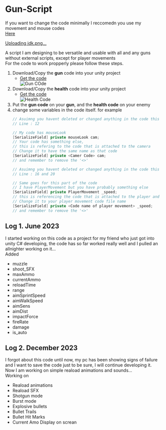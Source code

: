 # Gun-Script
If you want to change the code minimally I reccomedn you use my movement and mouse codes <br>
[Here](https://github.com/Belistov/Gun-Script/tree/main/Extra_Code)<br>

[Uploading idk.png…](idk.png)

A script I am designing to be versatile and usable with all and any guns without external scripts, except for player movements
<br>
For the code to work propperly please follow these steps.
1. Download/Copy the **gun** code into your unity project
    - [Get the code](https://github.com/Belistov/Gun-Script/blob/main/ShooterCode.cs)<br>
![Gun COde](https://media.discordapp.net/attachments/1014937571253555310/1225393539538485288/image.png?ex=6620f7aa&is=660e82aa&hm=f6e47ed26c11e58b052fc55c1c8427305dbbe8b2488e8fbc447861509ebda623&=&format=webp&quality=lossless&width=423&height=681)
2. Download/Copy the **health** code into your unity project
    - [Get the code](https://github.com/Belistov/Gun-Script/blob/main/health.cs)<br>
    ![Health Code](https://media.discordapp.net/attachments/1014937571253555310/1225403113419313162/image.png?ex=66210095&is=660e8b95&hm=be243527175d80e64974161b8d77a7000457a5ab4c6623c59bc8975527573767&=&format=webp&quality=lossless)
3. Put the **gun code** on your **gun**, and the **health code** on your enemy
4. change some variables in the code itself. for example
   ```cs
   // Asuimng you havent deleted or changed anything in the code this can be found in
   // Line : 12
   
   // My code has mouseLook
   [SerializeField] private mouseLook cam;
   // Your code has something else,
   // this is refering to the code that is attached to the camera
   // Change it to have the same name as that code
   [SerializeField] private <Camer Code> cam;
   // and remember to remove the '<>'
   ```
   ```cs
   // Asuimng you havent deleted or changed anything in the code this can be found in
   // Line : 16 and 20
   
   // Same goes for this part of the code
   // I have PlayerMovement but you have probably something else
   [SerializeField] private PlayerMovement _speed;
   // this is referencing the code that is attached to the player and allows him to move
   // Change it to your player movement code file name
   [SerializeField] private <Code name of player movement> _speed;
   // and remember to remove the '<>'
   ```
   
## Log 1. June 2023
I started working on this code as a project for my friend who just got into unity C# developing, the code has so far worked really well and I pulled an allnighter working on it... <br>
Added
- muzzle
- shoot_SFX
- maxAmmo
- currentAmmo
- reloadTime
- range
- aimSprintSpeed
- aimWalkSpeed
- aimSens
- aimDist
- impactForce
- fireRate
- damage
- is_auto
  
## Log 2. December 2023
I forgot about this code until now, my pc has been showing signs of failure and I want to save the code just to be sure, I will continue developing it. Now I am working on simple reaload animations and sounds... <br>
Working on
- Reaload animations
- Reaload SFX
- Shotgun mode
- Burst mode
- Explosive bullets
- Bullet Trails
- Bullet Hit Marks
- Current Amo Display on screan
